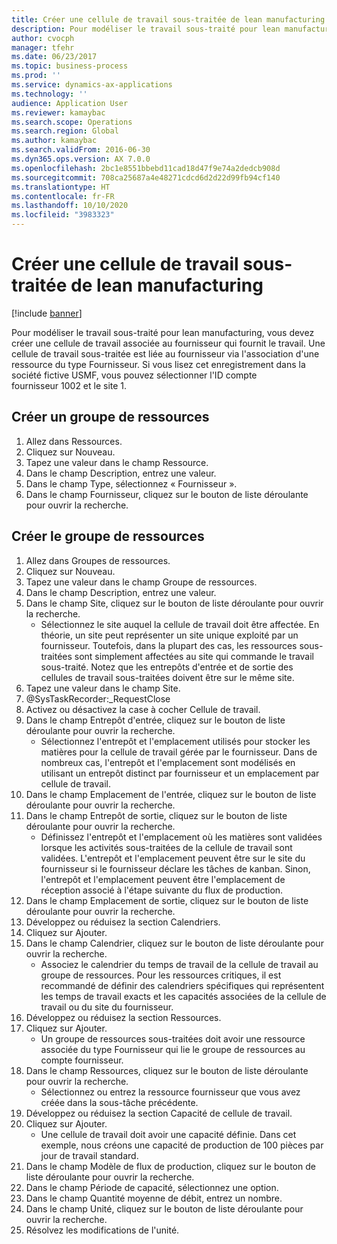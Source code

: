 ```yaml
---
title: Créer une cellule de travail sous-traitée de lean manufacturing
description: Pour modéliser le travail sous-traité pour lean manufacturing, vous devez créer une cellule de travail associée au fournisseur qui fournit le travail.
author: cvocph
manager: tfehr
ms.date: 06/23/2017
ms.topic: business-process
ms.prod: ''
ms.service: dynamics-ax-applications
ms.technology: ''
audience: Application User
ms.reviewer: kamaybac
ms.search.scope: Operations
ms.search.region: Global
ms.author: kamaybac
ms.search.validFrom: 2016-06-30
ms.dyn365.ops.version: AX 7.0.0
ms.openlocfilehash: 2bc1e8551bbebd11cad18d47f9e74a2dedcb908d
ms.sourcegitcommit: 708ca25687a4e48271cdcd6d2d22d99fb94cf140
ms.translationtype: HT
ms.contentlocale: fr-FR
ms.lasthandoff: 10/10/2020
ms.locfileid: "3983323"
---
```

# <a name="create-a-subcontracted-work-cell-for-lean-manufacturing"></a>Créer une cellule de travail sous-traitée de lean manufacturing

[!include [banner](../../includes/banner.md)]

Pour modéliser le travail sous-traité pour lean manufacturing, vous devez créer une cellule de travail associée au fournisseur qui fournit le travail. Une cellule de travail sous-traitée est liée au fournisseur via l'association d'une ressource du type Fournisseur. Si vous lisez cet enregistrement dans la société fictive USMF, vous pouvez sélectionner l'ID compte fournisseur 1002 et le site 1.


## <a name="create-a-vendor-resource"></a>Créer un groupe de ressources
1. Allez dans Ressources.
2. Cliquez sur Nouveau.
3. Tapez une valeur dans le champ Ressource.
4. Dans le champ Description, entrez une valeur.
5. Dans le champ Type, sélectionnez « Fournisseur ».
6. Dans le champ Fournisseur, cliquez sur le bouton de liste déroulante pour ouvrir la recherche.

## <a name="create-the-resource-group"></a>Créer le groupe de ressources
1. Allez dans Groupes de ressources.
2. Cliquez sur Nouveau.
3. Tapez une valeur dans le champ Groupe de ressources.
4. Dans le champ Description, entrez une valeur.
5. Dans le champ Site, cliquez sur le bouton de liste déroulante pour ouvrir la recherche.
    * Sélectionnez le site auquel la cellule de travail doit être affectée. En théorie, un site peut représenter un site unique exploité par un fournisseur. Toutefois, dans la plupart des cas, les ressources sous-traitées sont simplement affectées au site qui commande le travail sous-traité. Notez que les entrepôts d'entrée et de sortie des cellules de travail sous-traitées doivent être sur le même site.  
6. Tapez une valeur dans le champ Site.
7. @SysTaskRecorder:_RequestClose
8. Activez ou désactivez la case à cocher Cellule de travail.
9. Dans le champ Entrepôt d'entrée, cliquez sur le bouton de liste déroulante pour ouvrir la recherche.
    * Sélectionnez l'entrepôt et l'emplacement utilisés pour stocker les matières pour la cellule de travail gérée par le fournisseur. Dans de nombreux cas, l'entrepôt et l'emplacement sont modélisés en utilisant un entrepôt distinct par fournisseur et un emplacement par cellule de travail.  
10. Dans le champ Emplacement de l'entrée, cliquez sur le bouton de liste déroulante pour ouvrir la recherche.
11. Dans le champ Entrepôt de sortie, cliquez sur le bouton de liste déroulante pour ouvrir la recherche.
    * Définissez l'entrepôt et l'emplacement où les matières sont validées lorsque les activités sous-traitées de la cellule de travail sont validées. L'entrepôt et l'emplacement peuvent être sur le site du fournisseur si le fournisseur déclare les tâches de kanban. Sinon, l'entrepôt et l'emplacement peuvent être l'emplacement de réception associé à l'étape suivante du flux de production.  
12. Dans le champ Emplacement de sortie, cliquez sur le bouton de liste déroulante pour ouvrir la recherche.
13. Développez ou réduisez la section Calendriers.
14. Cliquez sur Ajouter.
15. Dans le champ Calendrier, cliquez sur le bouton de liste déroulante pour ouvrir la recherche.
    * Associez le calendrier du temps de travail de la cellule de travail au groupe de ressources. Pour les ressources critiques, il est recommandé de définir des calendriers spécifiques qui représentent les temps de travail exacts et les capacités associées de la cellule de travail ou du site du fournisseur.  
16. Développez ou réduisez la section Ressources.
17. Cliquez sur Ajouter.
    * Un groupe de ressources sous-traitées doit avoir une ressource associée du type Fournisseur qui lie le groupe de ressources au compte fournisseur.  
18. Dans le champ Ressources, cliquez sur le bouton de liste déroulante pour ouvrir la recherche.
    * Sélectionnez ou entrez la ressource fournisseur que vous avez créée dans la sous-tâche précédente.  
19. Développez ou réduisez la section Capacité de cellule de travail.
20. Cliquez sur Ajouter.
    * Une cellule de travail doit avoir une capacité définie. Dans cet exemple, nous créons une capacité de production de 100 pièces par jour de travail standard.  
21. Dans le champ Modèle de flux de production, cliquez sur le bouton de liste déroulante pour ouvrir la recherche.
22. Dans le champ Période de capacité, sélectionnez une option.
23. Dans le champ Quantité moyenne de débit, entrez un nombre.
24. Dans le champ Unité, cliquez sur le bouton de liste déroulante pour ouvrir la recherche.
25. Résolvez les modifications de l'unité.

